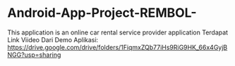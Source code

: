 # Android-App-Project-REMBOL-
This application is an online car rental service provider application
Terdapat Link Viideo Dari Demo Aplikasi:
https://drive.google.com/drive/folders/1FiqmxZQb77iHs9RiG9HK_66x4GyjBNGG?usp=sharing
